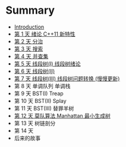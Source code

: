 # Summary

* [Introduction](README.md)
* [第 1 天 绪论 C++11 新特性](/day1.md)
* [第 2 天 分治](//day2.md)
* [第 3 天 搜索](//day3.md)
* [第 4 天 并查集](/day4.md)
* [第 5 天 线段树\(I\) 线段树绪论](//day5.md)
* [第 6 天 线段树\(II\)](/day6.md)
* [第 7 天 线段树\(III\) 线段树问题转换 \(慢慢更新\)](/day7.md)
* 第 8 天 单调队列 单调栈
* 第 9 天 BST\(I\) Treap
* 第 10 天 BST\(II\) Splay
* 第 11 天 BST\(III\) 替罪羊树
* [第 12 天 莫队算法 Manhattan 最小生成树](di-12-tian-mo-dui-suan-fa.md)
* 第 13 天 树链剖分
* 第 14 天
* 后来的故事

